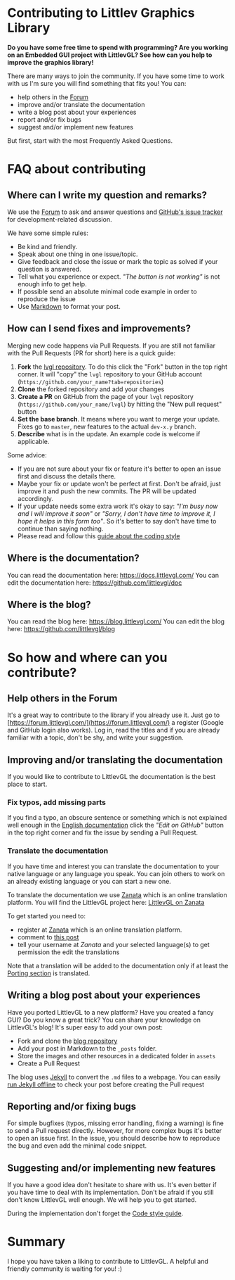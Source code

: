 # Contributing to Littlev Graphics Library

**Do you have some free time to spend with programming?
Are you working on an Embedded GUI project with LittlevGL?
See how can you help to improve the graphics library!**

There are many ways to join the community. If you have some time to work with us I'm sure you will find something that fits you! You can:
- help others in the [Forum](https://forum.littlevgl.com/)
- improve and/or translate the documentation
- write a blog post about your experiences
- report and/or fix bugs
- suggest and/or implement new features

But first, start with the most Frequently Asked Questions.

# FAQ about contributing

## Where can I write my question and remarks?

We use the [Forum](https://forum.littlevgl.com/) to ask and answer questions and [GitHub's issue tracker](https://github.com/littlevgl/lvgl/issues) for development-related discussion.

We have some simple rules:
- Be kind and friendly.
- Speak about one thing in one issue/topic.
- Give feedback and close the issue or mark the topic as solved if your question is answered.
- Tell what you experience or expect. _"The button is not working"_ is not enough info to get help.
- If possible send an absolute minimal code example in order to reproduce the issue
- Use [Markdown](https://github.com/adam-p/markdown-here/wiki/Markdown-Cheatsheet) to format your post.

## How can I send fixes and improvements?

Merging new code happens via Pull Requests. If you are still not familiar with the Pull Requests (PR for short) here is a quick guide:
1. **Fork** the [lvgl repository](https://github.com/littlevgl/lvgl). To do this click the "Fork" button in the top right corner. It will "copy" the `lvgl` repository to your GitHub account (`https://github.com/your_name?tab=repositories`)
2. **Clone**  the forked repository and add your changes
3. **Create a PR** on GitHub from the page of your `lvgl` repository (`https://github.com/your_name/lvgl`) by hitting the "New pull request" button
4. **Set the base branch**. It means where you want to merge your update. Fixes go to `master`, new features to the actual `dev-x.y` branch.
5. **Describe** what is in the update. An example code is welcome if applicable.

Some advice:
- If you are not sure about your fix or feature it's better to open an issue first and discuss the details there.
- Maybe your fix or update won't be perfect at first. Don't be afraid, just improve it and push the new commits. The PR will be updated accordingly.
- If your update needs some extra work it's okay to say: _"I'm busy now and I will improve it soon"_ or _"Sorry, I don't have time to improve it, I hope it helps in this form too"_.
So it's better to say don't have time to continue than saying nothing.
- Please read and follow this [guide about the coding style](https://github.com/littlevgl/lvgl/blob/master/docs/CODING_STYLE.md)


## Where is the documentation?

You can read the documentation here: <https://docs.littlevgl.com/>
You can edit the documentation here: <https://github.com/littlevgl/doc>

## Where is the blog?

You can read the blog here: <https://blog.littlevgl.com/>
You can edit the blog here: <https://github.com/littlevgl/blog>

# So how and where can you contribute?

## Help others in the Forum

It's a great way to contribute to the library if you already use it.
Just go to [https://forum.littlevgl.com/](https://forum.littlevgl.com/) a register (Google and GitHub login also works).
Log in, read the titles and if you are already familiar with a topic, don't be shy, and write your suggestion.

## Improving and/or translating the documentation

If you would like to contribute to LittlevGL the documentation is the best place to start.

### Fix typos, add missing parts

If you find a typo, an obscure sentence or something which is not explained well enough in the [English documentation](https://docs.littlevgl.com/en/html/index.html)
click the *"Edit on GitHub"* button in the top right corner and fix the issue by sending a Pull Request.

### Translate the documentation

If you have time and interest you can translate the documentation to your native language or any language you speak.
You can join others to work on an already existing language or you can start a new one.

To translate the documentation we use [Zanata](https://zanata.org) which is an online translation platform.
You will find the LittlevGL project here: [LittlevGL on Zanata](https://translate.zanata.org/iteration/view/littlevgl-docs/v6.0-doc1?dswid=3430)

To get started you need to:
- register at [Zanata](https://zanata.org) which is an online translation platform.
- comment to [this post](https://forum.littlevgl.com/t/translate-the-documentation/238?u=kisvegabor)
- tell your username at *Zanata* and your selected language(s) to get permission the edit the translations

Note that a translation will be added to the documentation only if at least the [Porting section](https://docs.littlevgl.com/en/html/porting/index.html) is translated.


## Writing a blog post about your experiences

Have you ported LittlevGL to a new platform? Have you created a fancy GUI? Do you know a great trick?
You can share your knowledge on LittlevGL's blog! It's super easy to add your own post:
- Fork and clone the [blog repository](https://github.com/littlevgl/blog)
- Add your post in Markdown to the `_posts` folder.
- Store the images and other resources in a dedicated folder in `assets`
- Create a Pull Request

The blog uses [Jekyll](https://jekyllrb.com/) to convert the `.md` files to a webpage. You can easily [run Jekyll offline](https://jekyllrb.com/docs/) to check your post before creating the Pull request

## Reporting and/or fixing bugs
For simple bugfixes (typos, missing error handling, fixing a warning) is fine to send a Pull request directly. However, for more complex bugs it's better to open an issue first. In the issue, you should describe how to reproduce the bug and even add the minimal code snippet.

## Suggesting and/or implementing new features
If you have a good idea don't hesitate to share with us. It's even better if you have time to deal with its implementation. Don't be afraid if you still don't know LittlevGL well enough. We will help you to get started.

During the implementation don't forget the [Code style guide](https://github.com/littlevgl/lvgl/blob/master/docs/CODING_STYLE.md).

# Summary

I hope you have taken a liking to contribute to LittlevGL. A helpful and friendly community is waiting for you! :)
